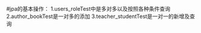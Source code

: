 
#jpa的基本操作：
  1.users_roleTest中是多对多以及按照各种条件查询
  2.author_bookTest是一对多的添加
  3.teacher_studentTest是一对一的新增及查询
